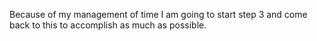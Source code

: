 

Because of my management of time I am going to start step 3 and come back to this
to accomplish as much as possible.
